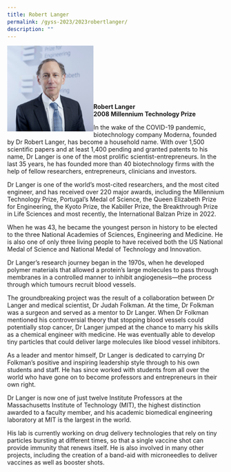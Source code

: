 ```yaml
---
title: Robert Langer
permalink: /gyss-2023/2023robertlanger/
description: ""
---
```

<img src="/images/GYSS%202022/robert%20langer.jpg" alt="Robert Langer" align="left" style="width:200px">
<br>
<br>
<br>
<br>
<br>
<br>
<br>

**Robert Langer** <br>
**2008 Millennium Technology Prize**

In the wake of the COVID-19 pandemic, biotechnology company Moderna, founded by Dr Robert Langer, has become a household name. With over 1,500 scientific papers and at least 1,400 pending and granted patents to his name, Dr Langer is one of the most prolific scientist-entrepreneurs. In the last 35 years, he has founded more than 40 biotechnology firms with the help of fellow researchers, entrepreneurs, clinicians and investors.&nbsp;  
  
Dr Langer is one of the world’s most-cited researchers, and the most cited engineer, and has received over 220 major awards, including the Millennium Technology Prize, Portugal’s Medal of Science, the Queen Elizabeth Prize for Engineering, the Kyoto Prize, the Kabiller Prize, the Breakthrough Prize in Life Sciences and most recently, the International Balzan Prize in 2022.  
  
When he was 43, he became the youngest person in history to be elected to the three National Academies of Sciences, Engineering and Medicine. He is also one of only three living people to have received both the US National Medal of Science and National Medal of Technology and Innovation.  
  
Dr Langer’s research journey began in the 1970s, when he developed polymer materials that allowed a protein’s large molecules to pass through membranes in a controlled manner to inhibit angiogenesis—the process through which tumours recruit blood vessels.  
  
The groundbreaking project was the result of a collaboration between Dr Langer and medical scientist, Dr Judah Folkman. At the time, Dr Folkman was a surgeon and served as a mentor to Dr Langer. When Dr Folkman mentioned his controversial theory that stopping blood vessels could potentially stop cancer, Dr Langer jumped at the chance to marry his skills as a chemical engineer with medicine. He was eventually able to develop tiny particles that could deliver large molecules like blood vessel inhibitors.&nbsp;  
  
As a leader and mentor himself, Dr Langer is dedicated to carrying Dr Folkman’s positive and inspiring leadership style through to his own students and staff. He has since worked with students from all over the world who have gone on to become professors and entrepreneurs in their own right.&nbsp;&nbsp;  
  
Dr Langer is now one of just twelve Institute Professors at the Massachusetts Institute of Technology (MIT), the highest distinction awarded to a faculty member, and his academic biomedical engineering laboratory at MIT is the largest in the world.  
  
His lab is currently working on drug delivery technologies that rely on tiny particles bursting at different times, so that a single vaccine shot can provide immunity that renews itself. He is also involved in many other projects, including the creation of a band-aid with microneedles to deliver vaccines as well as booster shots.